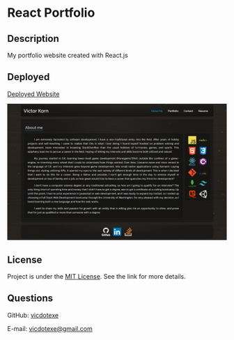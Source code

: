 # React Portfolio

## Description
My portfolio website created with React.js

## Deployed
[Deployed Website](https://victor-react-portfolio.netlify.app)

![a screenshot of the homepage](./src/assets/screenshot.png)
## License
Project is under the [MIT License](http://choosealicense.com/licenses/mit/). See the link for more details.

## Questions
GitHub: [vicdotexe](https://www.github.com/vicdotexe)

E-mail: [vicdotexe@gmail.com](mailto:vicdotexe@gmail.com)